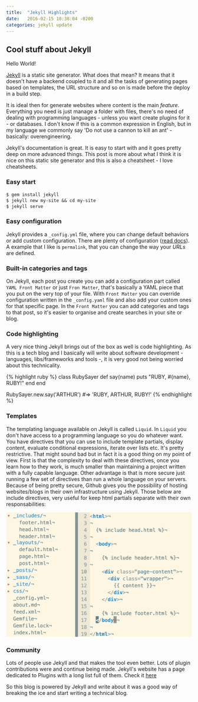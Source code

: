 ```yaml
---
title:  "Jekyll Highlights"
date:   2016-02-15 10:38:04 -0200
categories: jekyll update
---
```


## Cool stuff about Jekyll

Hello World!

[Jekyll](http://jekyllrb.com/) is a static site generator. What does that mean? It means that it doesn't have a backend coupled to it and all the tasks of generating pages based on templates, the URL structure and so on is made before the deploy in a build step.

It is ideal then for generate websites where content is the main *feature*. Everything you need is just manage a folder with files, there's no need of dealing with programming languages - unless you want create plugins for it - or databases. I don't know if this is a common expression in English, but in my language we commonly say 'Do not use a cannon to kill an ant' - basically: overengineering.

Jekyll's documentation is great. It is easy to start with and it goes pretty deep on more advanced things. This post is more about what I think it is nice on this static site generator and this is also a cheatsheet - I love cheatsheets.

### Easy start

    $ gem install jekyll
    $ jekyll new my-site && cd my-site
    $ jekyll serve

### Easy configuration

Jekyll provides a `_config.yml` file, where you can change default behaviors or add custom configuration. There are plenty of configuration ([read docs][jekyll-docs]). A example that I like is `permalink`, that you can change the way your *URLs* are defined.

[jekyll-docs]: http://jekyllrb.com/docs/configuration/ "Jekyll configuration docs"

### Built-in categories and tags

On Jekyll, each post you create you can add a configuration part called `YAML Front Matter` or just `Fron Matter`, that's basically a YAML piece that you put on the very top of your file. With `Front Matter` you can override configuration written in the `_config.yaml` file and also add your custom ones for that specific page. In the `Front Matter` you can add categories and tags to that post, so it's easier to organise and create searches in your site or blog.

### Code highlighting

A very nice thing Jekyll brings out of the box as well is code highlighting. As this is a tech blog and I basically will write about software development - languages, libs/frameworks and tools -, it is very good not being worried about this technicality.

{% highlight ruby %}
class RubySayer
  def say(name)
    puts "RUBY, #{name}, RUBY!"
  end
end

RubySayer.new.say('ARTHUR')
#=> 'RUBY, ARTHUR, RUBY!'
{% endhighlight %}

### Templates

The templating language available on Jekyll is called `Liquid`. In `Liquid` you don't have access to a programming language so you do whatever want. You have directives that you can use to include template partials, display content, evaluate conditional expressions, iterate over lists etc. It's pretty restrictive. That might sound bad but in fact it is a good thing on my point of view. First is that the complexity to deal with these directives, once you learn how to they work, is much smaller than maintaining a project written with a fully capable language. Other advantage is that is more secure just running a few set of directives than run a whole language on your servers. Because of being pretty secure, Github gives you the possibility of hosting websites/blogs in their own infrastructure using Jekyll. Those below are include directives, very useful for keep html partials separate with their own responsabilities:

<img src="/images/2016-02-15-jekyll-highlights/jekyll-template-structure.png" alt="">

### Community

Lots of people use Jekyll and that makes the tool even better. Lots of plugin contributions were and continue being made. Jekyll's website has a page dedicated to Plugins with a long list full of them. Check it [here][jekyll-plugins]

[jekyll-plugins]: http://jekyllrb.com/docs/plugins/ "Jekyll Plugins"

So this blog is powered by Jekyll and write about it was a good way of breaking the ice and start writing a technical blog.
